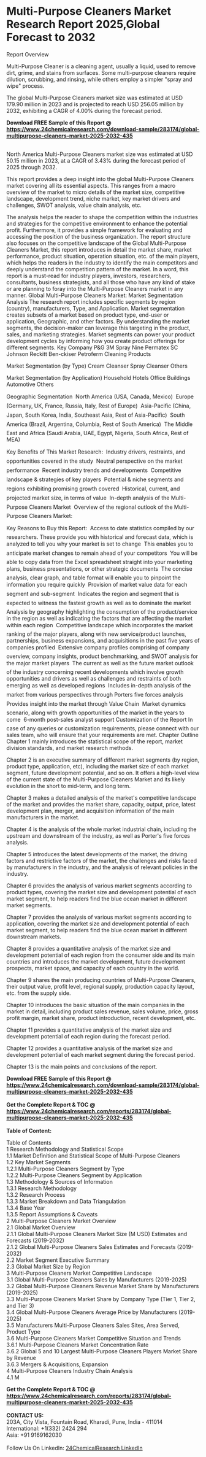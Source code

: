 <h1>Multi-Purpose Cleaners Market Research Report 2025,Global Forecast to 2032</h1><p>Report Overview</p><p>
Multi-Purpose Cleaner is a cleaning agent, usually a liquid, used to remove dirt, grime, and stains from surfaces. Some multi-purpose cleaners require dilution, scrubbing, and rinsing, while others employ a simpler "spray and wipe" process.</p><p>
The global Multi-Purpose Cleaners market size was estimated at USD 179.90 million in 2023 and is projected to reach USD 256.05 million by 2032, exhibiting a CAGR of 4.00% during the forecast period.</p><div><b>Download FREE Sample of this Report @ 
            <a href="https://www.24chemicalresearch.com/download-sample/283174/global-multipurpose-cleaners-market-2025-2032-435">
            https://www.24chemicalresearch.com/download-sample/283174/global-multipurpose-cleaners-market-2025-2032-435</a></b></div><br><p>
North America Multi-Purpose Cleaners market size was estimated at USD 50.15 million in 2023, at a CAGR of 3.43% during the forecast period of 2025 through 2032.</p><p>
This report provides a deep insight into the global Multi-Purpose Cleaners market covering all its essential aspects. This ranges from a macro overview of the market to micro details of the market size, competitive landscape, development trend, niche market, key market drivers and challenges, SWOT analysis, value chain analysis, etc.</p><p>
The analysis helps the reader to shape the competition within the industries and strategies for the competitive environment to enhance the potential profit. Furthermore, it provides a simple framework for evaluating and accessing the position of the business organization. The report structure also focuses on the competitive landscape of the Global Multi-Purpose Cleaners Market, this report introduces in detail the market share, market performance, product situation, operation situation, etc. of the main players, which helps the readers in the industry to identify the main competitors and deeply understand the competition pattern of the market.
In a word, this report is a must-read for industry players, investors, researchers, consultants, business strategists, and all those who have any kind of stake or are planning to foray into the Multi-Purpose Cleaners market in any manner.
Global Multi-Purpose Cleaners Market: Market Segmentation Analysis
The research report includes specific segments by region (country), manufacturers, Type, and Application. Market segmentation creates subsets of a market based on product type, end-user or application, Geographic, and other factors. By understanding the market segments, the decision-maker can leverage this targeting in the product, sales, and marketing strategies. Market segments can power your product development cycles by informing how you create product offerings for different segments.
Key Company
P&amp;G
3M
Spray Nine
Permatex
SC Johnson
Reckitt Ben-ckiser
Petroferm Cleaning Products</p><p>
Market Segmentation (by Type)
Cream Cleanser
Spray Cleanser
Others</p><p>
Market Segmentation (by Application)
Household
Hotels
Office Buildings
Automotive
Others</p><p>
Geographic Segmentation
 North America (USA, Canada, Mexico)
 Europe (Germany, UK, France, Russia, Italy, Rest of Europe)
 Asia-Pacific (China, Japan, South Korea, India, Southeast Asia, Rest of Asia-Pacific)
 South America (Brazil, Argentina, Columbia, Rest of South America)
 The Middle East and Africa (Saudi Arabia, UAE, Egypt, Nigeria, South Africa, Rest of MEA)</p><p>
Key Benefits of This Market Research:
 Industry drivers, restraints, and opportunities covered in the study
 Neutral perspective on the market performance
 Recent industry trends and developments
 Competitive landscape &amp; strategies of key players
 Potential &amp; niche segments and regions exhibiting promising growth covered
 Historical, current, and projected market size, in terms of value
 In-depth analysis of the Multi-Purpose Cleaners Market
 Overview of the regional outlook of the Multi-Purpose Cleaners Market:</p><p>
Key Reasons to Buy this Report:
 Access to date statistics compiled by our researchers. These provide you with historical and forecast data, which is analyzed to tell you why your market is set to change
 This enables you to anticipate market changes to remain ahead of your competitors
 You will be able to copy data from the Excel spreadsheet straight into your marketing plans, business presentations, or other strategic documents
 The concise analysis, clear graph, and table format will enable you to pinpoint the information you require quickly
 Provision of market value data for each segment and sub-segment
 Indicates the region and segment that is expected to witness the fastest growth as well as to dominate the market
 Analysis by geography highlighting the consumption of the product/service in the region as well as indicating the factors that are affecting the market within each region
 Competitive landscape which incorporates the market ranking of the major players, along with new service/product launches, partnerships, business expansions, and acquisitions in the past five years of companies profiled
 Extensive company profiles comprising of company overview, company insights, product benchmarking, and SWOT analysis for the major market players
 The current as well as the future market outlook of the industry concerning recent developments which involve growth opportunities and drivers as well as challenges and restraints of both emerging as well as developed regions
 Includes in-depth analysis of the market from various perspectives through Porters five forces analysis
 Provides insight into the market through Value Chain
 Market dynamics scenario, along with growth opportunities of the market in the years to come
 6-month post-sales analyst support
Customization of the Report
In case of any queries or customization requirements, please connect with our sales team, who will ensure that your requirements are met.
Chapter Outline
Chapter 1 mainly introduces the statistical scope of the report, market division standards, and market research methods.</p><p>
Chapter 2 is an executive summary of different market segments (by region, product type, application, etc), including the market size of each market segment, future development potential, and so on. It offers a high-level view of the current state of the Multi-Purpose Cleaners Market and its likely evolution in the short to mid-term, and long term.</p><p>
Chapter 3 makes a detailed analysis of the market's competitive landscape of the market and provides the market share, capacity, output, price, latest development plan, merger, and acquisition information of the main manufacturers in the market.</p><p>
Chapter 4 is the analysis of the whole market industrial chain, including the upstream and downstream of the industry, as well as Porter's five forces analysis.</p><p>
Chapter 5 introduces the latest developments of the market, the driving factors and restrictive factors of the market, the challenges and risks faced by manufacturers in the industry, and the analysis of relevant policies in the industry.</p><p>
Chapter 6 provides the analysis of various market segments according to product types, covering the market size and development potential of each market segment, to help readers find the blue ocean market in different market segments.</p><p>
Chapter 7 provides the analysis of various market segments according to application, covering the market size and development potential of each market segment, to help readers find the blue ocean market in different downstream markets.</p><p>
Chapter 8 provides a quantitative analysis of the market size and development potential of each region from the consumer side and its main countries and introduces the market development, future development prospects, market space, and capacity of each country in the world.</p><p>
Chapter 9 shares the main producing countries of Multi-Purpose Cleaners, their output value, profit level, regional supply, production capacity layout, etc. from the supply side.</p><p>
Chapter 10 introduces the basic situation of the main companies in the market in detail, including product sales revenue, sales volume, price, gross profit margin, market share, product introduction, recent development, etc.</p><p>
Chapter 11 provides a quantitative analysis of the market size and development potential of each region during the forecast period.</p><p>
Chapter 12 provides a quantitative analysis of the market size and development potential of each market segment during the forecast period.</p><p>
Chapter 13 is the main points and conclusions of the report.</p><p>
</p><div><b>Download FREE Sample of this Report @ 
            <a href="https://www.24chemicalresearch.com/download-sample/283174/global-multipurpose-cleaners-market-2025-2032-435">
            https://www.24chemicalresearch.com/download-sample/283174/global-multipurpose-cleaners-market-2025-2032-435</a></b></div><br><div><b>Get the Complete Report & TOC @ 
            <a href="https://www.24chemicalresearch.com/reports/283174/global-multipurpose-cleaners-market-2025-2032-435">
            https://www.24chemicalresearch.com/reports/283174/global-multipurpose-cleaners-market-2025-2032-435</a></b></div><br>
            <b>Table of Content:</b><p>Table of Contents<br />
1 Research Methodology and Statistical Scope<br />
1.1 Market Definition and Statistical Scope of Multi-Purpose Cleaners<br />
1.2 Key Market Segments<br />
1.2.1 Multi-Purpose Cleaners Segment by Type<br />
1.2.2 Multi-Purpose Cleaners Segment by Application<br />
1.3 Methodology & Sources of Information<br />
1.3.1 Research Methodology<br />
1.3.2 Research Process<br />
1.3.3 Market Breakdown and Data Triangulation<br />
1.3.4 Base Year<br />
1.3.5 Report Assumptions & Caveats<br />
2 Multi-Purpose Cleaners Market Overview<br />
2.1 Global Market Overview<br />
2.1.1 Global Multi-Purpose Cleaners Market Size (M USD) Estimates and Forecasts (2019-2032)<br />
2.1.2 Global Multi-Purpose Cleaners Sales Estimates and Forecasts (2019-2032)<br />
2.2 Market Segment Executive Summary<br />
2.3 Global Market Size by Region<br />
3 Multi-Purpose Cleaners Market Competitive Landscape<br />
3.1 Global Multi-Purpose Cleaners Sales by Manufacturers (2019-2025)<br />
3.2 Global Multi-Purpose Cleaners Revenue Market Share by Manufacturers (2019-2025)<br />
3.3 Multi-Purpose Cleaners Market Share by Company Type (Tier 1, Tier 2, and Tier 3)<br />
3.4 Global Multi-Purpose Cleaners Average Price by Manufacturers (2019-2025)<br />
3.5 Manufacturers Multi-Purpose Cleaners Sales Sites, Area Served, Product Type<br />
3.6 Multi-Purpose Cleaners Market Competitive Situation and Trends<br />
3.6.1 Multi-Purpose Cleaners Market Concentration Rate<br />
3.6.2 Global 5 and 10 Largest Multi-Purpose Cleaners Players Market Share by Revenue<br />
3.6.3 Mergers & Acquisitions, Expansion<br />
4 Multi-Purpose Cleaners Industry Chain Analysis<br />
4.1 M</p><div><b>Get the Complete Report & TOC @ 
            <a href="https://www.24chemicalresearch.com/reports/283174/global-multipurpose-cleaners-market-2025-2032-435">
            https://www.24chemicalresearch.com/reports/283174/global-multipurpose-cleaners-market-2025-2032-435</a></b></div><br><b>CONTACT US:</b><br>
            203A, City Vista, Fountain Road, Kharadi, Pune, India - 411014<br>
            International: +1(332) 2424 294<br>
            Asia: +91 9169162030 <br><br>
            Follow Us On LinkedIn: <a href="https://www.linkedin.com/company/24chemicalresearch/">24ChemicalResearch LinkedIn</a>